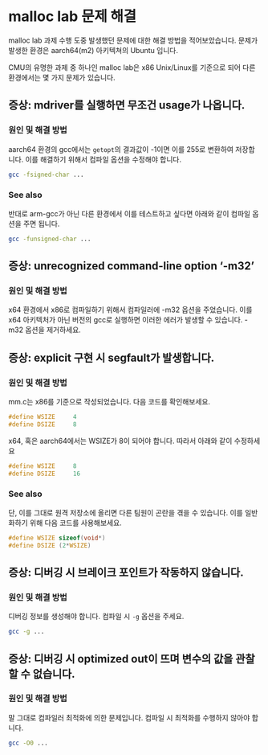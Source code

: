 # malloc lab 문제 해결

malloc lab 과제 수행 도중 발생했던 문제에 대한 해결 방법을 적어보았습니다. 문제가 발생한 환경은 aarch64(m2) 아키텍쳐의 Ubuntu 입니다.

CMU의 유명한 과제 중 하나인 malloc lab은 x86 Unix/Linux를 기준으로 되어 다른 환경에서는 몇 가지 문제가 있습니다.

## 증상: mdriver를 실행하면 무조건 usage가 나옵니다.
### 원인 및 해결 방법
aarch64 환경의 gcc에서는 `getopt`의 결과값이 -1이면 이를 255로 변환하여 저장합니다. 이를 해결하기 위해서 컴파일 옵션을  수정해야 합니다.
``` bash
gcc -fsigned-char ...
```

### See also
반대로 arm-gcc가 아닌 다른 환경에서 이를 테스트하고 싶다면 아래와 같이 컴파일 옵션을 주면 됩니다.
``` bash
gcc -funsigned-char ...
```

## 증상: unrecognized command-line option ‘-m32’
### 원인 및 해결 방법
x64 환경에서 x86로 컴파일하기 위해서 컴파일러에 -m32 옵션을 주었습니다. 이를 x64 아키텍처가 아닌 버전의 gcc로 실행하면 이러한 에러가 발생할 수 있습니다. -m32 옵션을 제거하세요.

## 증상: explicit 구현 시 segfault가 발생합니다.
### 원인 및 해결 방법
mm.c는 x86를 기준으로 작성되었습니다. 다음 코드를 확인해보세요.
``` c
#define WSIZE     4
#define DSIZE     8
```
x64, 혹은 aarch64에서는 WSIZE가 8이 되어야 합니다. 따라서 아래와 같이 수정하세요
``` c
#define WSIZE     8
#define DSIZE     16
```

### See also
단, 이를 그대로 원격 저장소에 올리면 다른 팀원이 곤란을 겪을 수 있습니다. 이를 일반화하기 위해 다음 코드를 사용해보세요.
``` c
#define WSIZE sizeof(void*)
#define DSIZE (2*WSIZE)
```

## 증상: 디버깅 시 브레이크 포인트가 작동하지 않습니다.
### 원인 및 해결 방법
디버깅 정보를 생성해야 합니다. 컴파일 시 `-g` 옵션을 주세요.
``` bash
gcc -g ...
```

## 증상: 디버깅 시 optimized out이 뜨며 변수의 값을 관찰할 수 없습니다.
### 원인 및 해결 방법
말 그대로 컴파일러 최적화에 의한 문제입니다. 컴파일 시 최적화를 수행하지 않아야 합니다.
``` bash
gcc -O0 ...
```